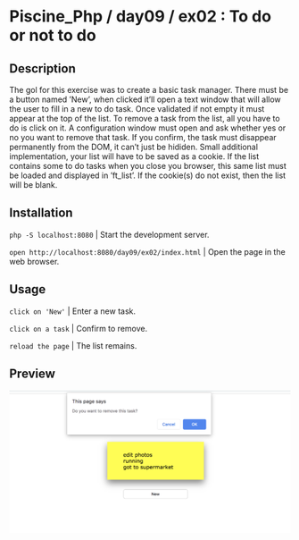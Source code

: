 # Piscine_Php / day09 / ex02 : To do or not to do

## Description
The gol for this exercise was to create a basic task manager. There must be a button named ’New’, when clicked it’ll open a text window that will allow the user to fill in a new to do task. Once validated if not empty it must appear at the top of the list. To remove a task from the list, all you have to do is click on it. A configuration window must open and ask whether yes or no you want to remove that task. If you confirm, the task must disappear permanently from the DOM, it can’t just be hididen. Small additional implementation, your list will have to be saved as a cookie. If the list contains some to do tasks when you close you browser, this same list must be loaded and displayed in ’ft_list’. If the cookie(s) do not exist, then the list will be blank.

## Installation
`php -S localhost:8080` | Start the development server.

`open http://localhost:8080/day09/ex02/index.html` | Open the page in the web browser.

## Usage
`click on 'New'` | Enter a new task.

`click on a task` | Confirm to remove.

`reload the page` | The list remains.

## Preview

<kbd><img src="../../resources/images/todo.png" width="1000"></kbd>
